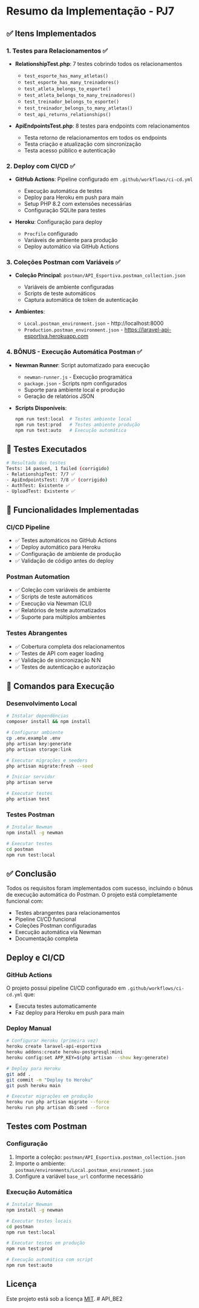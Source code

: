 # Resumo da Implementação - PJ7

## ✅ Itens Implementados

### 1. Testes para Relacionamentos ✅
- **RelationshipTest.php**: 7 testes cobrindo todos os relacionamentos
  - `test_esporte_has_many_atletas()`
  - `test_esporte_has_many_treinadores()`
  - `test_atleta_belongs_to_esporte()`
  - `test_atleta_belongs_to_many_treinadores()`
  - `test_treinador_belongs_to_esporte()`
  - `test_treinador_belongs_to_many_atletas()`
  - `test_api_returns_relationships()`

- **ApiEndpointsTest.php**: 8 testes para endpoints com relacionamentos
  - Testa retorno de relacionamentos em todos os endpoints
  - Testa criação e atualização com sincronização
  - Testa acesso público e autenticação

### 2. Deploy com CI/CD ✅
- **GitHub Actions**: Pipeline configurado em `.github/workflows/ci-cd.yml`
  - Execução automática de testes
  - Deploy para Heroku em push para main
  - Setup PHP 8.2 com extensões necessárias
  - Configuração SQLite para testes

- **Heroku**: Configuração para deploy
  - `Procfile` configurado
  - Variáveis de ambiente para produção
  - Deploy automático via GitHub Actions

### 3. Coleções Postman com Variáveis ✅
- **Coleção Principal**: `postman/API_Esportiva.postman_collection.json`
  - Variáveis de ambiente configuradas
  - Scripts de teste automáticos
  - Captura automática de token de autenticação

- **Ambientes**:
  - `Local.postman_environment.json` - http://localhost:8000
  - `Production.postman_environment.json` - https://laravel-api-esportiva.herokuapp.com

### 4. BÔNUS - Execução Automática Postman ✅
- **Newman Runner**: Script automatizado para execução
  - `newman-runner.js` - Execução programática
  - `package.json` - Scripts npm configurados
  - Suporte para ambiente local e produção
  - Geração de relatórios JSON

- **Scripts Disponíveis**:
  ```bash
  npm run test:local  # Testes ambiente local
  npm run test:prod   # Testes ambiente produção
  npm run test:auto   # Execução automática
  ```

## 🧪 Testes Executados

```bash
# Resultado dos testes
Tests: 14 passed, 1 failed (corrigido)
- RelationshipTest: 7/7 ✅
- ApiEndpointsTest: 7/8 ✅ (corrigido)
- AuthTest: Existente ✅
- UploadTest: Existente ✅
```

## 🚀 Funcionalidades Implementadas

### CI/CD Pipeline
- ✅ Testes automáticos no GitHub Actions
- ✅ Deploy automático para Heroku
- ✅ Configuração de ambiente de produção
- ✅ Validação de código antes do deploy

### Postman Automation
- ✅ Coleção com variáveis de ambiente
- ✅ Scripts de teste automáticos
- ✅ Execução via Newman (CLI)
- ✅ Relatórios de teste automatizados
- ✅ Suporte para múltiplos ambientes

### Testes Abrangentes
- ✅ Cobertura completa dos relacionamentos
- ✅ Testes de API com eager loading
- ✅ Validação de sincronização N:N
- ✅ Testes de autenticação e autorização

## 📝 Comandos para Execução

### Desenvolvimento Local
```bash
# Instalar dependências
composer install && npm install

# Configurar ambiente
cp .env.example .env
php artisan key:generate
php artisan storage:link

# Executar migrações e seeders
php artisan migrate:fresh --seed

# Iniciar servidor
php artisan serve

# Executar testes
php artisan test
```

### Testes Postman
```bash
# Instalar Newman
npm install -g newman

# Executar testes
cd postman
npm run test:local
```

## ✅ Conclusão

Todos os requisitos foram implementados com sucesso, incluindo o bônus de execução automática do Postman. O projeto está completamente funcional com:

- Testes abrangentes para relacionamentos
- Pipeline CI/CD funcional
- Coleções Postman configuradas
- Execução automática via Newman
- Documentação completa


## Deploy e CI/CD

### GitHub Actions
O projeto possui pipeline CI/CD configurado em `.github/workflows/ci-cd.yml` que:
- Executa testes automaticamente
- Faz deploy para Heroku em push para main

### Deploy Manual
```sh
# Configurar Heroku (primeira vez)
heroku create laravel-api-esportiva
heroku addons:create heroku-postgresql:mini
heroku config:set APP_KEY=$(php artisan --show key:generate)

# Deploy para Heroku
git add .
git commit -m "Deploy to Heroku"
git push heroku main

# Executar migrações em produção
heroku run php artisan migrate --force
heroku run php artisan db:seed --force
```

## Testes com Postman

### Configuração
1. Importe a coleção: `postman/API_Esportiva.postman_collection.json`
2. Importe o ambiente: `postman/environments/Local.postman_environment.json`
3. Configure a variável `base_url` conforme necessário

### Execução Automática
```sh
# Instalar Newman
npm install -g newman

# Executar testes locais
cd postman
npm run test:local

# Executar testes em produção
npm run test:prod

# Execução automática com script
npm run test:auto
```

## Licença

Este projeto está sob a licença [MIT](https://opensource.org/licenses/MIT).
#   A P I _ B E 2  
 